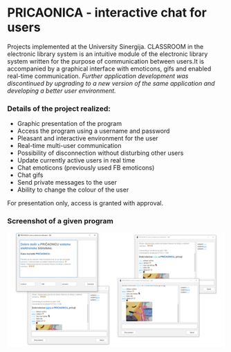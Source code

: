 # PRICAONICA - interactive chat for users
Projects implemented at the University Sinergija. CLASSROOM in the electronic library system is an intuitive module of the electronic library system written for the purpose of communication between users.It is accompanied by a graphical interface with emoticons, gifs and enabled real-time communication.
*Further application development was discontinued by upgrading to a new version of the same application and developing a better user environment.*

### Details of the project realized:
* Graphic presentation of the program
* Access the program using a username and password
* Pleasant and interactive environment for the user
* Real-time multi-user communication
* Possibility of disconnection without disturbing other users
* Update currently active users in real time
* Chat emoticons (previously used FB emoticons)
* Chat gifs
* Send private messages to the user
* Ability to change the colour of the user

For presentation only, access is granted with approval.

### Screenshot of a given program
 ![Screenshot of a given program](https://github.com/stojanovicljubinko/PRICAONICA-interactive-chat-for-users/blob/main/photoprogram.png)
